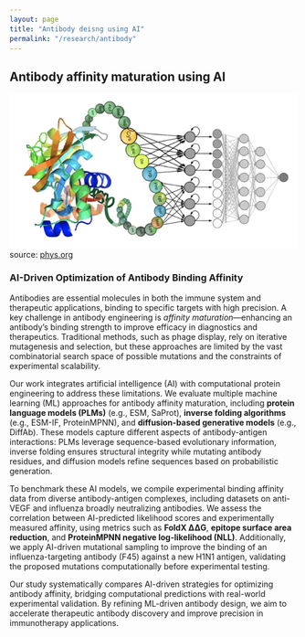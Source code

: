 ```yaml
---
layout: page
title: "Antibody deisng using AI"
permalink: "/research/antibody"
---
```



## Antibody affinity maturation using AI

![alt text](../../assets/images/research/antibody-ai.png)\
source: [phys.org](https://phys.org/news/2022-04-deep-decode-functional-properties-proteins.html)

### AI-Driven Optimization of Antibody Binding Affinity  

Antibodies are essential molecules in both the immune system and therapeutic applications, binding to specific targets with high precision. A key challenge in antibody engineering is *affinity maturation*—enhancing an antibody’s binding strength to improve efficacy in diagnostics and therapeutics. Traditional methods, such as phage display, rely on iterative mutagenesis and selection, but these approaches are limited by the vast combinatorial search space of possible mutations and the constraints of experimental scalability.  

Our work integrates artificial intelligence (AI) with computational protein engineering to address these limitations. We evaluate multiple machine learning (ML) approaches for antibody affinity maturation, including **protein language models (PLMs)** (e.g., ESM, SaProt), **inverse folding algorithms** (e.g., ESM-IF, ProteinMPNN), and **diffusion-based generative models** (e.g., DiffAb). These models capture different aspects of antibody-antigen interactions: PLMs leverage sequence-based evolutionary information, inverse folding ensures structural integrity while mutating antibody residues, and diffusion models refine sequences based on probabilistic generation.  

To benchmark these AI models, we compile experimental binding affinity data from diverse antibody-antigen complexes, including datasets on anti-VEGF and influenza broadly neutralizing antibodies. We assess the correlation between AI-predicted likelihood scores and experimentally measured affinity, using metrics such as **FoldX ΔΔG**, **epitope surface area reduction**, and **ProteinMPNN negative log-likelihood (NLL)**. Additionally, we apply AI-driven mutational sampling to improve the binding of an influenza-targeting antibody (F45) against a new H1N1 antigen, validating the proposed mutations computationally before experimental testing.  

Our study systematically compares AI-driven strategies for optimizing antibody affinity, bridging computational predictions with real-world experimental validation. By refining ML-driven antibody design, we aim to accelerate therapeutic antibody discovery and improve precision in immunotherapy applications.
